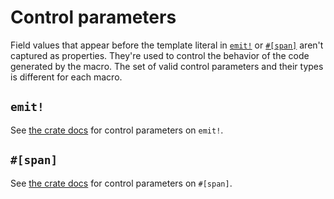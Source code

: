 # Control parameters

Field values that appear before the template literal in [`emit!`](https://docs.rs/emit/1.11.1/emit/macro.emit.html) or [`#[span]`](https://docs.rs/emit/1.11.1/emit/attr.span.html) aren't captured as properties. They're used to control the behavior of the code generated by the macro. The set of valid control parameters and their types is different for each macro.

## `emit!`

See [the crate docs](https://docs.rs/emit/1.11.1/emit/macro.emit.html#control-parameters) for control parameters on `emit!`.

## `#[span]`

See [the crate docs](https://docs.rs/emit/1.11.1/emit/attr.span.html#control-parameters) for control parameters on `#[span]`.
